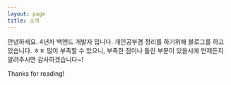```yaml
---
layout: page
title: 소개
---
```


<p class="message">
  안녕하세요. 4년차 백엔드 개발자 입니다. 개인공부겸 정리를 하기위해 블로그를 하고 있습니다. ㅎㅎ 많이 부족할 수 있으니, 부족한 점이나 틀린 부분이 있을시에 언제든지 알려주시면 감사하겠습니다~!
</p>

Thanks for reading!
